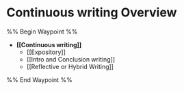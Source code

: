 # Continuous writing Overview
%% Begin Waypoint %%
- **[[Continuous writing]]**
	- [[Expository]]
	- [[Intro and Conclusion writing]]
	- [[Reflective or Hybrid Writing]]

%% End Waypoint %%

